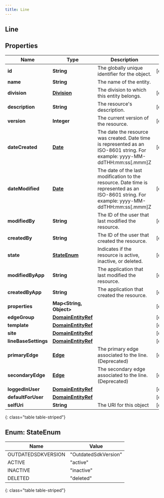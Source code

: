 ```yaml
---
title: Line
---
```


## Line

## Properties

| Name                 | Type                                                           | Description                                                                                                                                | Notes      |
| -------------------- | -------------------------------------------------------------- | ------------------------------------------------------------------------------------------------------------------------------------------ | ---------- |
| **id**               | <!----><!---->**String**<!---->                                | The globally unique identifier for the object.                                                                                             | [optional] |
| **name**             | <!----><!---->**String**<!---->                                | The name of the entity.                                                                                                                    |            |
| **division**         | <!----><!---->[**Division**](Division.md)<!---->               | The division to which this entity belongs.                                                                                                 | [optional] |
| **description**      | <!----><!---->**String**<!---->                                | The resource&#39;s description.                                                                                                            | [optional] |
| **version**          | <!----><!---->**Integer**<!---->                               | The current version of the resource.                                                                                                       | [optional] |
| **dateCreated**      | <!----><!---->[**Date**](Date.md)<!---->                       | The date the resource was created. Date time is represented as an ISO-8601 string. For example: yyyy-MM-ddTHH:mm:ss[.mmm]Z                 | [optional] |
| **dateModified**     | <!----><!---->[**Date**](Date.md)<!---->                       | The date of the last modification to the resource. Date time is represented as an ISO-8601 string. For example: yyyy-MM-ddTHH:mm:ss[.mmm]Z | [optional] |
| **modifiedBy**       | <!----><!---->**String**<!---->                                | The ID of the user that last modified the resource.                                                                                        | [optional] |
| **createdBy**        | <!----><!---->**String**<!---->                                | The ID of the user that created the resource.                                                                                              | [optional] |
| **state**            | [**StateEnum**](#StateEnum)<!---->                             | Indicates if the resource is active, inactive, or deleted.                                                                                 | [optional] |
| **modifiedByApp**    | <!----><!---->**String**<!---->                                | The application that last modified the resource.                                                                                           | [optional] |
| **createdByApp**     | <!----><!---->**String**<!---->                                | The application that created the resource.                                                                                                 | [optional] |
| **properties**       | <!----><!---->**Map&lt;String, Object&gt;**<!---->             |                                                                                                                                            | [optional] |
| **edgeGroup**        | <!----><!---->[**DomainEntityRef**](DomainEntityRef.md)<!----> |                                                                                                                                            | [optional] |
| **template**         | <!----><!---->[**DomainEntityRef**](DomainEntityRef.md)<!----> |                                                                                                                                            | [optional] |
| **site**             | <!----><!---->[**DomainEntityRef**](DomainEntityRef.md)<!----> |                                                                                                                                            | [optional] |
| **lineBaseSettings** | <!----><!---->[**DomainEntityRef**](DomainEntityRef.md)<!----> |                                                                                                                                            | [optional] |
| **primaryEdge**      | <!----><!---->[**Edge**](Edge.md)<!---->                       | The primary edge associated to the line. (Deprecated)                                                                                      | [optional] |
| **secondaryEdge**    | <!----><!---->[**Edge**](Edge.md)<!---->                       | The secondary edge associated to the line. (Deprecated)                                                                                    | [optional] |
| **loggedInUser**     | <!----><!---->[**DomainEntityRef**](DomainEntityRef.md)<!----> |                                                                                                                                            | [optional] |
| **defaultForUser**   | <!----><!---->[**DomainEntityRef**](DomainEntityRef.md)<!----> |                                                                                                                                            | [optional] |
| **selfUri**          | <!----><!---->**String**<!---->                                | The URI for this object                                                                                                                    | [optional] |

{: class="table table-striped"}

<a name="StateEnum"></a>

## Enum: StateEnum

| Name               | Value                          |
| ------------------ | ------------------------------ |
| OUTDATEDSDKVERSION | &quot;OutdatedSdkVersion&quot; |
| ACTIVE             | &quot;active&quot;             |
| INACTIVE           | &quot;inactive&quot;           |
| DELETED            | &quot;deleted&quot;            |

{: class="table table-striped"}
